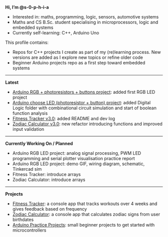 **Hi, I’m @s-0-p-h-i-a**
- Interested in: maths, programming, logic, sensors, automotive systems
- Maths and CS B.Sc. student specialising in microprocessors, logic and embedded systems
- Currently self-learning: C++, Arduino Uno

This profile contains:
- Repos for C++ projects I create as part of my (re)learning process. New versions are added as I explore new topics or refine older code
- Beginner Arduino projects repo as a first step toward embedded systems

---

**Latest**
- [Arduino RGB + photoresistors + buttons project](https://github.com/s-0-p-h-i-a/Arduino_Practice/tree/main/RGB_LED_PR%2BBUTTONS): added first RGB LED project
- [Arduino choose LED (photoresistor + button) project](https://github.com/s-0-p-h-i-a/Arduino_Practice/tree/main/Choose_LED_Photoresistor): added Digital Logic folder with combinational circuit simulation and start of boolean function analysis
- [Fitness Tracker v3.0](https://github.com/s-0-p-h-i-a/Fitness_Tracker): added README and dev log
- [Zodiac Calculator v3.0](https://github.com/s-0-p-h-i-a/Zodiac_Calculator): new refactor introducing functions and improved input validation

---

**Currently Working On / Planned**
- Arduino RGB LED project: analog signal processing, PWM LED programming and serial plotter visualisation practice report
- Arduino RGB LED project: demo GIF, wiring diagram, schematic, Tinkercad sim
- Fitness Tracker: introduce arrays
- Zodiac Calculator: introduce arrays

---

**Projects**
- [Fitness Tracker](https://github.com/s-0-p-h-i-a/Fitness_Tracker): a console app that tracks workouts over 4 weeks and gives feedback based on frequency 
- [Zodiac Calculator](https://github.com/s-0-p-h-i-a/Zodiac_Calculator): a console app that calculates zodiac signs from user birthdates
- [Arduino Practice Projects](https://github.com/s-0-p-h-i-a/Arduino_Practice): small beginner projects to get started with microcontrollers

<!--- See my pinned repositories for ongoing projects!


💞️ I’m looking to collaborate on
- 📫 How to reach me ...
- 😄 Pronouns: ...
- ⚡ Fun fact: ... ... --->

<!---
s-0-p-h-i-a/s-0-p-h-i-a is a ✨ special ✨ repository because its `README.md` (this file) appears on your GitHub profile.
You can click the Preview link to take a look at your changes.
--->

